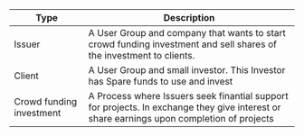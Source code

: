 | Type | Description |
|------|------|
| Issuer | A User Group and company that wants to start crowd funding investment and sell shares of the investment to clients. |
| Client | A User Group and small investor. This Investor has Spare funds to use and invest | 
| Crowd funding investment | A Process where Issuers seek finantial support for projects. In exchange they give interest or share earnings upon completion of projects |
